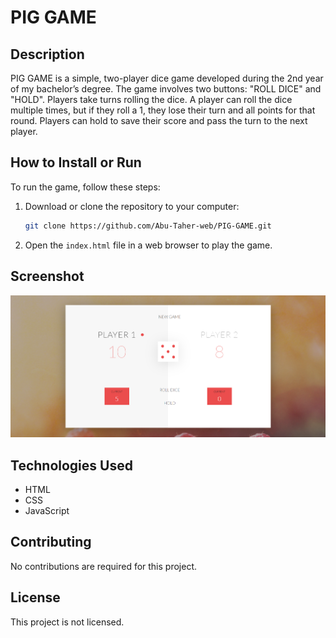 # PIG GAME

## Description
PIG GAME is a simple, two-player dice game developed during the 2nd year of my bachelor’s degree. The game involves two buttons: "ROLL DICE" and "HOLD". Players take turns rolling the dice. A player can roll the dice multiple times, but if they roll a 1, they lose their turn and all points for that round. Players can hold to save their score and pass the turn to the next player.

## How to Install or Run
To run the game, follow these steps:
1. Download or clone the repository to your computer:
    ```bash
    git clone https://github.com/Abu-Taher-web/PIG-GAME.git
    ```
2. Open the `index.html` file in a web browser to play the game.

## Screenshot
![Screenshot of PIG GAME](project_home_page_pic.png)

## Technologies Used
- HTML
- CSS
- JavaScript

## Contributing
No contributions are required for this project.

## License
This project is not licensed.
